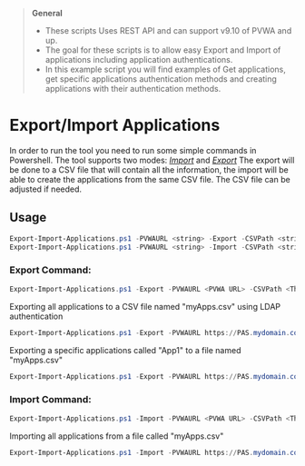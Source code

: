 > **General**
> - These scripts Uses REST API and can support v9.10 of PVWA and up.
> - The goal for these scripts is to allow easy Export and Import of applications including application authentications.
> - In this example script you will find examples of Get applications, get specific applications authentication methods and creating applications with their authentication methods.

# Export/Import Applications
In order to run the tool you need to run some simple commands in Powershell.
The tool supports two modes: [*Import*](#import-command) and [*Export*](#export-command)
The export will be done to a CSV file that will contain all the information, the import will be able to create the applications from the same CSV file.
The CSV file can be adjusted if needed.

## Usage
```powershell
Export-Import-Applications.ps1 -PVWAURL <string> -Export -CSVPath <string> [-AuthType <string>] [-AppID <string>] [<CommonParameters>]
Export-Import-Applications.ps1 -PVWAURL <string> -Import -CSVPath <string> [-AuthType <string>] [<CommonParameters>]
```

### Export Command:
```powershell
Export-Import-Applications.ps1 -Export -PVWAURL <PVWA URL> -CSVPath <The path to save the applications output> -AppID <The specific Application ID to export details of>
```

Exporting all applications to a CSV file named "myApps.csv" using LDAP authentication
```powershell
Export-Import-Applications.ps1 -Export -PVWAURL https://PAS.mydomain.com/PasswordVault -AuthType ldap -CSVPath .\myApps.csv
```

Exporting a specific applications called "App1" to a file named "myApps.csv"
```powershell
Export-Import-Applications.ps1 -Export -PVWAURL https://PAS.mydomain.com/PasswordVault -AppID "App1" -CSVPath .\myApps.csv
```

### Import Command:
```powershell
Export-Import-Applications.ps1 -Import -PVWAURL <PVWA URL> -CSVPath <The path of the applications CSV to import>
```

Importing all applications from a file called "myApps.csv"
```powershell
Export-Import-Applications.ps1 -Import -PVWAURL https://PAS.mydomain.com/PasswordVault -CSVPath .\myApps.csv
```